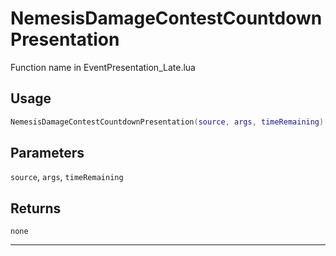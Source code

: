 # NemesisDamageContestCountdownPresentation
Function name in EventPresentation_Late.lua
## Usage
```lua
NemesisDamageContestCountdownPresentation(source, args, timeRemaining)
```
## Parameters
`source`, `args`, `timeRemaining`
## Returns
`none`

---